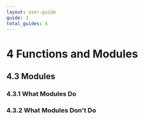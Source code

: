 ```yaml
---
layout: user-guide
guide: 3
total_guides: 4
---
```

# 4 Functions and Modules

## 4.3 Modules

### 4.3.1 What Modules Do

### 4.3.2 What Modules Don't Do
